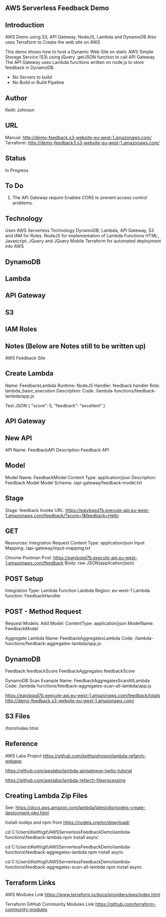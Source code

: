 AWS Serverless Feedback Demo
----------------------------

Introduction
------------
AWS Demo using S3, API Gateway, NodeJS, Lambda and DynamoDB
Also uses Terraform to Create the web site on AWS

This demo shows how to host a Dynamic Web Site on static AWS Simple Storage Service (S3) using jQuery .getJSON function to call API Gateway.
The API Gateway uses Lambda functions written on node.js to store feedback in DynamoDB.

- No Servers to build
- No Build or Build Pipeline

Author
------ 
Keith Johnson

URL
---
Manual: http://demo-feedback.s3-website-eu-west-1.amazonaws.com/
Terraform: http://demo-feedback3.s3-website-eu-west-1.amazonaws.com/

Status
------
In Progress

To Do
-----
1. The API Gateway require Enables CORS to prevent access control problems.

Technology
----------
Uses AWS Serverless Technology DynamoDB, Lambda, API Gateway, S3 and IAM for Roles.
NodeJS for implementation of Lambda Functions
HTML, Javascript, JQuery and JQuery Mobile
Terraform for automated deployment into AWS

DynamoDB
--------

Lambda
------

API Gateway
-----------

S3
--

IAM Roles
---------

 
Notes (Below are Notes still to be written up)
----------------------------------------------

AWS Feedback Site

Create Lambda
-------------
Name: FeedbackLambda
Runtime: NodeJS
Handler: feedback.handler
Role: lambda_basic_execution
Description: 
Code: /lambda-functions/feedback-lambda/app.js

Test JSON
{
  "score": 5,
  "feedback": "excellent"
}

API Gateway
-----------

New API
-------
API Name: FeedbackAPI
Description Feedback API

Model
-----
Model Name: FeedbackModel
Content Type: application/json
Description: Feedback Model
Model Schema: /api-gateway/feedback-model.txt


Stage
-----
Stage: feedback
Invoke URL: 
https://eajybqsd7b.execute-api.eu-west-1.amazonaws.com/feedback/?score=1&feedback=Hello

GET
---
Resources: Integration Request
Content Type: application/json
Input Mapping: /api-gateway/input-mapping.txt


Chrome Postman
Post: https://eajybqsd7b.execute-api.eu-west-1.amazonaws.com/feedback
Body: raw
JSON(application/json)

POST Setup
----------
Integration Type: Lambda Function
Lambda Region: eu-west-1
Lambda function: FeedbackHandler

POST - Method Request
-------------------
Request Models:
Add Model:
ContentType: application/json
ModelName: FeedbackModel


Aggregate Lambda
Name: FeedbackAggregatesLambda
Code: /lambda-functions/feedback-aggregates-lambda/app.js

DynamoDB
---------
Feedback feedbackScore
FeedbackAggregates feedbackScore


DynamoDB Scan Example
Name: FeedbackAggregatesScanAllLambda
Code: /lambda-functions/feedback-aggregates-scan-all-lambda/app.js

https://eajybqsd7b.execute-api.eu-west-1.amazonaws.com/feedback/totals
http://demo-feedback.s3-website-eu-west-1.amazonaws.com/

S3 Files
--------
/html/index.html

Reference
---------
AWS Labs Project
https://github.com/keithsjohnson/lambda-refarch-webapp

https://github.com/awslabs/lambda-apigateway-twilio-tutorial

https://github.com/awslabs/lambda-refarch-fileprocessing

Creating Lambda Zip Files
-------------------------
See: https://docs.aws.amazon.com/lambda/latest/dg/nodejs-create-deployment-pkg.html

Install nodejs and npm from https://nodejs.org/en/download/

cd C:\Users\Keith\git\AWSServerlessFeedbackDemo\lambda-functions\feedback-lambda
npm install async

cd C:\Users\Keith\git\AWSServerlessFeedbackDemo\lambda-functions\feedback-aggregates-lambda
npm install async

cd C:\Users\Keith\git\AWSServerlessFeedbackDemo\lambda-functions\feedback-aggregates-scan-all-lambda
npm install async

Terraform Links
---------------
AWS Modules Link
https://www.terraform.io/docs/providers/aws/index.html

Terraform GitHub Community Modules Link
https://github.com/terraform-community-modules

